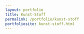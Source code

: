 ```yaml
---
layout: portfolio
title: Kunst-Stoff
permalink: /portfolio/kunst-stoff
portfoliosite: kunst-stoff.html
---
```

